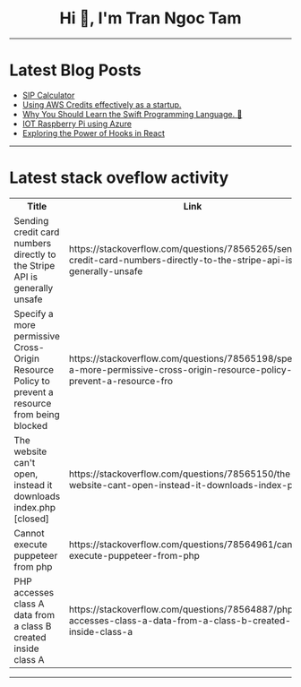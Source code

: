 <h1 align="center">Hi 👋, I'm Tran Ngoc Tam</h1>

---

# Latest Blog Posts 
<!-- BLOG-POST-LIST:START -->
- [SIP Calculator](https://dev.to/vinkalprajapati/sip-calculator-pgp)
- [Using AWS Credits effectively as a startup.](https://dev.to/nicholaschun/using-aws-credits-effectively-as-a-startup-2ola)
- [Why You Should Learn the Swift Programming Language. 🦅](https://dev.to/creuserr/why-you-should-learn-the-swift-programming-language-79)
- [IOT Raspberry Pi using Azure](https://dev.to/emmyfx1/iot-raspberry-pi-using-azure-58m7)
- [Exploring the Power of Hooks in React](https://dev.to/kartikmehta8/exploring-the-power-of-hooks-in-react-4a1)
<!-- BLOG-POST-LIST:END -->

---

# Latest stack oveflow activity
<table>
  <tr><th>Title</th><th>Link</th></tr>
  <!-- STACKOVERFLOW:START --><tr><td>Sending credit card numbers directly to the Stripe API is generally unsafe</td><td>https://stackoverflow.com/questions/78565265/sending-credit-card-numbers-directly-to-the-stripe-api-is-generally-unsafe</td></tr><tr><td>Specify a more permissive Cross-Origin Resource Policy to prevent a resource from being blocked</td><td>https://stackoverflow.com/questions/78565198/specify-a-more-permissive-cross-origin-resource-policy-to-prevent-a-resource-fro</td></tr><tr><td>The website can&#39;t open, instead it downloads index.php [closed]</td><td>https://stackoverflow.com/questions/78565150/the-website-cant-open-instead-it-downloads-index-php</td></tr><tr><td>Cannot execute puppeteer from php</td><td>https://stackoverflow.com/questions/78564961/cannot-execute-puppeteer-from-php</td></tr><tr><td>PHP accesses class A data from a class B created inside class A</td><td>https://stackoverflow.com/questions/78564887/php-accesses-class-a-data-from-a-class-b-created-inside-class-a</td></tr><!-- STACKOVERFLOW:END -->
</table>

---


